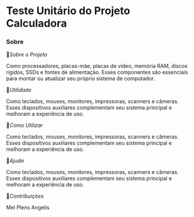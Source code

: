 # Teste Unitário do Projeto Calculadora



### Sobre 

:small_blue_diamond:*Sobre o Projeto* 

Como processadores, placas-mãe, placas de vídeo, memória RAM, discos rígidos, SSDs e fontes de alimentação. Esses componentes são essenciais para montar ou atualizar seu próprio sistema de computador.

:small_blue_diamond:*Utilidade*

Como teclados, mouses, monitores, impressoras, scanners e câmeras. Esses dispositivos auxiliares complementam seu sistema principal e melhoram a experiência de uso.

:small_blue_diamond:*Como Utilizar*

Como teclados, mouses, monitores, impressoras, scanners e câmeras. Esses dispositivos auxiliares complementam seu sistema principal e melhoram a experiência de uso.

:small_blue_diamond:*Ajuda*

Como teclados, mouses, monitores, impressoras, scanners e câmeras. Esses dispositivos auxiliares complementam seu sistema principal e melhoram a experiência de uso.

:small_blue_diamond:*Contribuições*

Mel Plens Angelis







